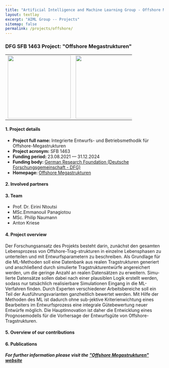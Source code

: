 ```yaml
---
title: "Artificial Intelligence and Machine Learning Group - Offshore Megastrukturen project"
layout: textlay
excerpt: "AIML Group -- Projects"
sitemap: false
permalink: /projects/offshore/
---
```


### DFG SFB 1463 Project: "Offshore Megastrukturen"

<table style="border-collapse: collapse; width: 80%;" border="0">
<tbody>
<tr>
<td style="width: 40%; text-align: center;"><img src="{{ site.url }}{{ site.baseurl }}/images/logopic/SFB1463_Logo.jpg" alt="" width="200" /></td>
<td style="width: 40%; text-align: center;"><img src="{{ site.url }}{{ site.baseurl }}/images/logopic/logo-dfg" alt="" width = "200"/></td>
</tr>
</tbody>
</table>

#### 1. Project details
- <b>Project full name: </b> Integrierte Entwurfs- und Betriebsmethodik für Offshore-Megastrukturen
- <b>Project acronym: </b> SFB 1463 
- <b>Funding period: </b> 23.08.2021 — 31.12.2024
- <b>Funding body: </b> <a href="https://www.dfg.de/gefoerderte_projekte/programme_und_projekte/listen/projektdetails/index.jsp?id=434502799" target="_new">German Research Foundation (Deutsche Forschungsgemeinschaft - DFG)</a>
- <b>Homepage: </b> <a href="https://www.sfb1463.uni-hannover.de/">Offshore Megastrukturen</a>


#### 2. Involved partners

#### 3. Team
- Prof. Dr. Eirini Ntoutsi
- MSc.Emmanouil Panagiotou
- MSc. Philip Naumann
- Anton Kriese

#### 4. Project overview

Der Forschungsansatz des Projekts besteht darin, zunächst den gesamten Lebensprozess von Offshore-Trag-strukturen in einzelne Lebensphasen zu unterteilen und mit Entwurfsparametern zu beschreiben. Als Grundlage für die ML-Methoden soll eine Datenbank aus realen Tragstrukturen generiert und anschließend durch simulierte Tragstrukturentwürfe angereichert werden, um die geringe Anzahl an realen Datensätzen zu erweitern. Simu-lierte Datensätze sollen dabei nach einer plausiblen Logik erstellt werden, sodass nur tatsächlich realisierbare Simulationen Eingang in die ML-Verfahren finden. Durch Experten verschiedener Arbeitsbereiche soll ein Teil der Ausführungsvarianten ganzheitlich bewertet werden. Mit Hilfe der Methoden des ML ist dadurch ohne sub-jektive Kriterienwichtung eines Bearbeiters im Entwurfsprozess eine integrale Gütebewertung neuer Entwürfe möglich. Die Hauptinnovation ist daher die Entwicklung eines Prognosemodells für die Vorhersage der Entwurfsgüte von Offshore-Tragstrukturen.

#### 5. Overview of our contributions

#### 6. Publications

<b><i>For further information please visit the <a href ="https://www.sfb1463.uni-hannover.de">"Offshore Megastrukturen" website</a></i></b>

